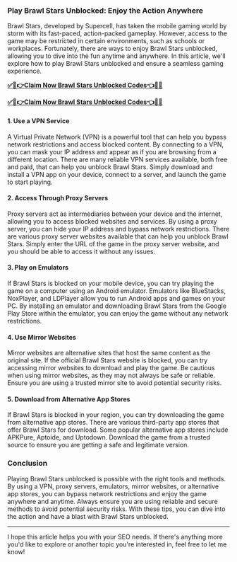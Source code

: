 ### Play Brawl Stars Unblocked: Enjoy the Action Anywhere
Brawl Stars, developed by Supercell, has taken the mobile gaming world by storm with its fast-paced, action-packed gameplay. However, access to the game may be restricted in certain environments, such as schools or workplaces. Fortunately, there are ways to enjoy Brawl Stars unblocked, allowing you to dive into the fun anytime and anywhere. In this article, we'll explore how to play Brawl Stars unblocked and ensure a seamless gaming experience.

[**✅🎉👉Claim Now Brawl Stars Unblocked Codes👈🎉✅**](https://amazonbuy.xyz/c/browlstrrrrre)

[**✅🎉👉Claim Now Brawl Stars Unblocked Codes👈🎉✅**](https://amazonbuy.xyz/c/browlstrrrrre)

#### 1. Use a VPN Service
A Virtual Private Network (VPN) is a powerful tool that can help you bypass network restrictions and access blocked content. By connecting to a VPN, you can mask your IP address and appear as if you are browsing from a different location. There are many reliable VPN services available, both free and paid, that can help you unblock Brawl Stars. Simply download and install a VPN app on your device, connect to a server, and launch the game to start playing.

#### 2. Access Through Proxy Servers
Proxy servers act as intermediaries between your device and the internet, allowing you to access blocked websites and services. By using a proxy server, you can hide your IP address and bypass network restrictions. There are various proxy server websites available that can help you unblock Brawl Stars. Simply enter the URL of the game in the proxy server website, and you should be able to access it without any issues.

#### 3. Play on Emulators
If Brawl Stars is blocked on your mobile device, you can try playing the game on a computer using an Android emulator. Emulators like BlueStacks, NoxPlayer, and LDPlayer allow you to run Android apps and games on your PC. By installing an emulator and downloading Brawl Stars from the Google Play Store within the emulator, you can enjoy the game without any network restrictions.

#### 4. Use Mirror Websites
Mirror websites are alternative sites that host the same content as the original site. If the official Brawl Stars website is blocked, you can try accessing mirror websites to download and play the game. Be cautious when using mirror websites, as they may not always be safe or reliable. Ensure you are using a trusted mirror site to avoid potential security risks.

#### 5. Download from Alternative App Stores
If Brawl Stars is blocked in your region, you can try downloading the game from alternative app stores. There are various third-party app stores that offer Brawl Stars for download. Some popular alternative app stores include APKPure, Aptoide, and Uptodown. Download the game from a trusted source to ensure you are getting a safe and legitimate version.

### Conclusion
Playing Brawl Stars unblocked is possible with the right tools and methods. By using a VPN, proxy servers, emulators, mirror websites, or alternative app stores, you can bypass network restrictions and enjoy the game anywhere and anytime. Always ensure you are using reliable and secure methods to avoid potential security risks. With these tips, you can dive into the action and have a blast with Brawl Stars unblocked.

---
I hope this article helps you with your SEO needs. If there's anything more you'd like to explore or another topic you're interested in, feel free to let me know!
